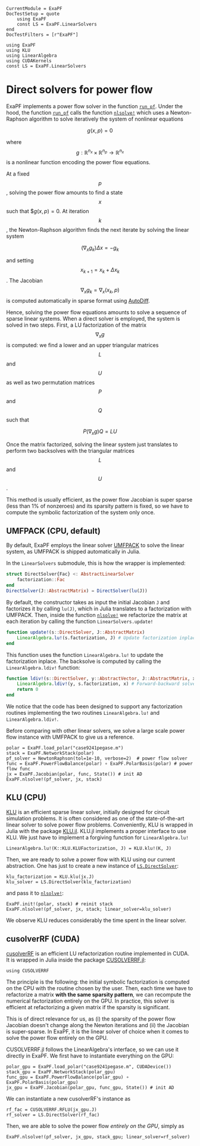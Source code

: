 ```@meta
CurrentModule = ExaPF
DocTestSetup = quote
    using ExaPF
    const LS = ExaPF.LinearSolvers
end
DocTestFilters = [r"ExaPF"]
```

```@setup direct_solver
using ExaPF
using KLU
using LinearAlgebra
using CUDAKernels
const LS = ExaPF.LinearSolvers

```

# Direct solvers for power flow

ExaPF implements a power flow solver in the function [`run_pf`](@ref).
Under the hood, the function [`run_pf`](@ref) calls the function
[`nlsolve!`](@ref) which uses a Newton-Raphson
algorithm to solve iteratively the system of nonlinear equations
```math
g(x, p) = 0
```
where $$g: \mathbb{R}^{n_x} \times \mathbb{R}^{n_p} \to \mathbb{R}^{n_x}$$
is a nonlinear function encoding the power flow equations.

At a fixed $$p$$, solving the power flow amounts to find a
state $$x$$ such that $$g(x, p) = 0$.
At iteration $$k$$, the Newton-Raphson algorithm finds
the next iterate by solving the linear system
```math
(\nabla_x g_k) \Delta x = - g_k
```
and setting $$x_{k+1} = x_{k} + \Delta x_k$$.
The Jacobian $$\nabla_x g_k = \nabla_x (x_k, p)$$ is
computed automatically in sparse format using [AutoDiff](@ref).

Hence, solving the power flow equations amounts to solve
a sequence of sparse linear systems. When a direct solver
is employed, the system is solved in two steps. First, a
LU factorization of the matrix $$\nabla_x g$$ is computed:
we find a lower and an upper triangular matrices
$$L$$ and $$U$$ as well as two permutation matrices $$P$$ and $$Q$$
such that
```math
P (\nabla_x g) Q = LU
```
Once the matrix factorized, solving the linear system just translates
to perform two backsolves with the triangular matrices $$L$$ and $$U$$.

This method is usually efficient, as the power flow Jacobian is
super sparse (less than 1% of nonzeroes) and its sparsity pattern is fixed,
so we have to compute the symbolic factorization of the system only once.

## UMFPACK (CPU, default)

By default, ExaPF employs the linear solver [UMFPACK](https://people.sc.fsu.edu/~jburkardt/f77_src/umfpack/umfpack.html)
to solve the linear system, as UMFPACK is shipped automatically in Julia.

In the `LinearSolvers` submodule, this is how the wrapper is implemented:
```julia
struct DirectSolver{Fac} <: AbstractLinearSolver
    factorization::Fac
end
DirectSolver(J::AbstractMatrix) = DirectSolver(lu(J))

```
By default, the constructor takes as input the initial Jacobian `J` and
factorizes it by calling `lu(J)`, which in Julia translates to a factorization
with UMFPACK. Then, inside the function [`nlsolve!`](@ref) we refactorize
the matrix at each iteration by calling the function `LinearSolvers.update!`
```julia
function update!(s::DirectSolver, J::AbstractMatrix)
    LinearAlgebra.lu!(s.factorization, J) # Update factorization inplace
end
```
This function uses the function `LinearAlgebra.lu!` to update the factorization inplace.
The backsolve is computed by calling the `LinearAlgebra.ldiv!` function:
```julia
function ldiv!(s::DirectSolver, y::AbstractVector, J::AbstractMatrix, x::AbstractVector)
    LinearAlgebra.ldiv!(y, s.factorization, x) # Forward-backward solve
    return 0
end
```
We notice that the code has been designed to support any factorization
routines implementing the two routines `LinearAlgebra.lu!` and `LinearAlgebra.ldiv!`.

Before comparing with other linear solvers, we solve a large scale
power flow instance with UMFPACK to give us a reference.
```@example direct_solver
polar = ExaPF.load_polar("case9241pegase.m")
stack = ExaPF.NetworkStack(polar)
pf_solver = NewtonRaphson(tol=1e-10, verbose=2)  # power flow solver
func = ExaPF.PowerFlowBalance(polar) ∘ ExaPF.PolarBasis(polar) # power flow func
jx = ExaPF.Jacobian(polar, func, State()) # init AD
ExaPF.nlsolve!(pf_solver, jx, stack)
```

## KLU (CPU)

[KLU](https://dl.acm.org/doi/abs/10.1145/1824801.1824814) is an
efficient sparse linear solver, initially designed for circuit simulation
problems. It is often considered as one of the state-of-the-art linear solver
to solve power flow problems. Conveniently, KLU is wrapped in Julia
with the package [KLU.jl](https://github.com/JuliaSparse/KLU.jl).
KLU.jl implements a proper interface to use KLU. We just have to implement
a forgiving function for `LinearAlgebra.lu!`
```@example direct_solver
LinearAlgebra.lu!(K::KLU.KLUFactorization, J) = KLU.klu!(K, J)

```
Then, we are ready to solve a power flow with KLU using our current
abstraction. One has just to create a new instance of [`LS.DirectSolver`](@ref):
```@example direct_solver
klu_factorization = KLU.klu(jx.J)
klu_solver = LS.DirectSolver(klu_factorization)

```
and pass it to [`nlsolve!`](@ref):
```@example direct_solver
ExaPF.init!(polar, stack) # reinit stack
ExaPF.nlsolve!(pf_solver, jx, stack; linear_solver=klu_solver)

```
We observe KLU reduces considerably the time spent in the linear solver.


## cusolverRF (CUDA)

[cusolverRF](https://docs.nvidia.com/cuda/cusolver/index.html#cuSolverRF-reference)
is an efficient LU refactorization routine implemented in CUDA.
It is wrapped in Julia inside the package [CUSOLVERRF.jl](https://github.com/exanauts/CUSOLVERRF.jl):
```@example direct_solver
using CUSOLVERRF
```

The principle is the following: the initial symbolic factorization
is computed on the CPU with the routine chosen by the user. Then,
each time we have to refactorize a matrix **with the same sparsity pattern**,
we can recompute the numerical factorization entirely on the GPU.
In practice, this solver is efficient at refactorizing a given matrix
if the sparsity is significant.

This is of direct relevance for us, as (i) the sparsity of the power
flow Jacobian doesn't change along the Newton iterations and
(ii) the Jacobian is super-sparse. In ExaPF, it is the linear solver
of choice when it comes to solve the power flow entirely on the GPU.

CUSOLVERRF.jl follows the LinearAlgebra's interface, so we can use
it directly in ExaPF.
We first have to instantiate everything on the GPU:
```@example direct_solver
polar_gpu = ExaPF.load_polar("case9241pegase.m", CUDADevice())
stack_gpu = ExaPF.NetworkStack(polar_gpu)
func_gpu = ExaPF.PowerFlowBalance(polar_gpu) ∘ ExaPF.PolarBasis(polar_gpu)
jx_gpu = ExaPF.Jacobian(polar_gpu, func_gpu, State()) # init AD
```
We can instantiate a new cusolverRF's instance as
```@example direct_solver
rf_fac = CUSOLVERRF.RFLU(jx_gpu.J)
rf_solver = LS.DirectSolver(rf_fac)

```
Then, we are able to solve the power flow *entirely on the GPU*, simply as
```@example direct_solver
ExaPF.nlsolve!(pf_solver, jx_gpu, stack_gpu; linear_solver=rf_solver)

```

